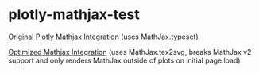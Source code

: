 # plotly-mathjax-test

[Original Plotly Mathjax Integration](https://mgreminger.github.io/plotly-mathjax-test/original.html) (uses MathJax.typeset)

[Optimized Mathjax Integration](https://mgreminger.github.io/plotly-mathjax-test/improved.html) (uses MathJax.tex2svg, breaks MathJax v2 support and only renders MathJax outside of plots on initial page load)
